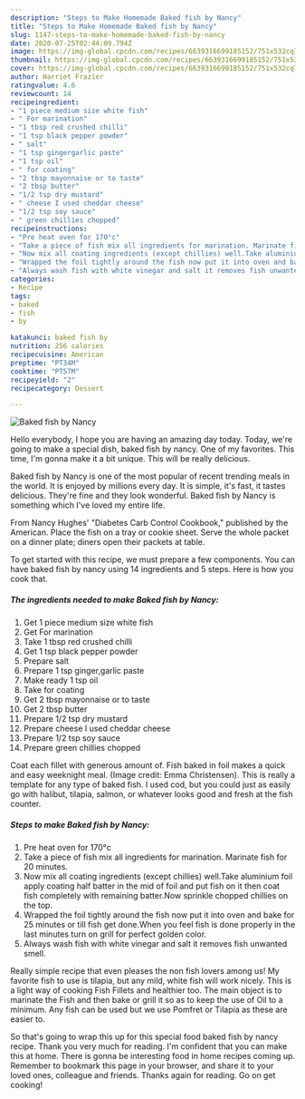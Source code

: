```yaml
---
description: "Steps to Make Homemade Baked fish by Nancy"
title: "Steps to Make Homemade Baked fish by Nancy"
slug: 1147-steps-to-make-homemade-baked-fish-by-nancy
date: 2020-07-25T02:44:09.794Z
image: https://img-global.cpcdn.com/recipes/6639316699185152/751x532cq70/baked-fish-by-nancy-recipe-main-photo.jpg
thumbnail: https://img-global.cpcdn.com/recipes/6639316699185152/751x532cq70/baked-fish-by-nancy-recipe-main-photo.jpg
cover: https://img-global.cpcdn.com/recipes/6639316699185152/751x532cq70/baked-fish-by-nancy-recipe-main-photo.jpg
author: Harriet Frazier
ratingvalue: 4.6
reviewcount: 14
recipeingredient:
- "1 piece medium size white fish"
- " For marination"
- "1 tbsp red crushed chilli"
- "1 tsp black pepper powder"
- " salt"
- "1 tsp gingergarlic paste"
- "1 tsp oil"
- " for coating"
- "2 tbsp mayonnaise or to taste"
- "2 tbsp butter"
- "1/2 tsp dry mustard"
- " cheese I used cheddar cheese"
- "1/2 tsp soy sauce"
- " green chillies chopped"
recipeinstructions:
- "Pre heat oven for 170°c"
- "Take a piece of fish mix all ingredients for marination. Marinate fish for 20 minutes."
- "Now mix all coating ingredients (except chillies) well.Take aluminium foil apply coating half batter in the mid of foil and put fish on it then coat fish completely with remaining batter.Now sprinkle chopped chillies on the top."
- "Wrapped the foil tightly around the fish now put it into oven and bake for 25 minutes or till fish get done.When you feel fish is done properly in the last minutes turn on grill for perfect golden color."
- "Always wash fish with white vinegar and salt it removes fish unwanted smell."
categories:
- Recipe
tags:
- baked
- fish
- by

katakunci: baked fish by 
nutrition: 256 calories
recipecuisine: American
preptime: "PT34M"
cooktime: "PT57M"
recipeyield: "2"
recipecategory: Dessert

---
```



![Baked fish by Nancy](https://img-global.cpcdn.com/recipes/6639316699185152/751x532cq70/baked-fish-by-nancy-recipe-main-photo.jpg)

Hello everybody, I hope you are having an amazing day today. Today, we're going to make a special dish, baked fish by nancy. One of my favorites. This time, I'm gonna make it a bit unique. This will be really delicious.

Baked fish by Nancy is one of the most popular of recent trending meals in the world. It is enjoyed by millions every day. It is simple, it's fast, it tastes delicious. They're fine and they look wonderful. Baked fish by Nancy is something which I've loved my entire life.

From Nancy Hughes&#39; &#34;Diabetes Carb Control Cookbook,&#34; published by the American. Place the fish on a tray or cookie sheet. Serve the whole packet on a dinner plate; diners open their packets at table.


To get started with this recipe, we must prepare a few components. You can have baked fish by nancy using 14 ingredients and 5 steps. Here is how you cook that.

<!--inarticleads1-->

##### The ingredients needed to make Baked fish by Nancy:

1. Get 1 piece medium size white fish
1. Get  For marination
1. Take 1 tbsp red crushed chilli
1. Get 1 tsp black pepper powder
1. Prepare  salt
1. Prepare 1 tsp ginger,garlic paste
1. Make ready 1 tsp oil
1. Take  for coating
1. Get 2 tbsp mayonnaise or to taste
1. Get 2 tbsp butter
1. Prepare 1/2 tsp dry mustard
1. Prepare  cheese I used cheddar cheese
1. Prepare 1/2 tsp soy sauce
1. Prepare  green chillies chopped


Coat each fillet with generous amount of. Fish baked in foil makes a quick and easy weeknight meal. (Image credit: Emma Christensen). This is really a template for any type of baked fish. I used cod, but you could just as easily go with halibut, tilapia, salmon, or whatever looks good and fresh at the fish counter. 

<!--inarticleads2-->

##### Steps to make Baked fish by Nancy:

1. Pre heat oven for 170°c
1. Take a piece of fish mix all ingredients for marination. Marinate fish for 20 minutes.
1. Now mix all coating ingredients (except chillies) well.Take aluminium foil apply coating half batter in the mid of foil and put fish on it then coat fish completely with remaining batter.Now sprinkle chopped chillies on the top.
1. Wrapped the foil tightly around the fish now put it into oven and bake for 25 minutes or till fish get done.When you feel fish is done properly in the last minutes turn on grill for perfect golden color.
1. Always wash fish with white vinegar and salt it removes fish unwanted smell.


Really simple recipe that even pleases the non fish lovers among us! My favorite fish to use is tilapia, but any mild, white fish will work nicely. This is a light way of cooking Fish Fillets and healthier too. The main object is to marinate the Fish and then bake or grill it so as to keep the use of Oil to a minimum. Any fish can be used but we use Pomfret or Tilapia as these are easier to. 

So that's going to wrap this up for this special food baked fish by nancy recipe. Thank you very much for reading. I'm confident that you can make this at home. There is gonna be interesting food in home recipes coming up. Remember to bookmark this page in your browser, and share it to your loved ones, colleague and friends. Thanks again for reading. Go on get cooking!

